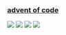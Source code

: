 ### [advent of code](https://adventofcode.com/)
![](https://img.shields.io/badge/day%20📅-31-blue)
![](https://img.shields.io/badge/stars%20⭐-36-yellow)
![](https://img.shields.io/badge/days%20completed-18-red)
![](https://github.com/KeeeN/KeeeN/actions/workflows/update_AOC_badges.yml/badge.svg)
